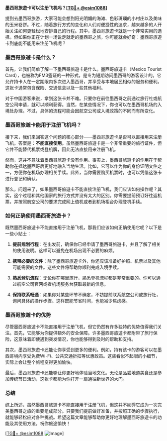 **墨西哥旅遊卡可以注册飞机吗？[[TG💪+ @esim1088](https://t.me/s/esim1088)]**

提到去墨西哥旅游，大家可能会想到阳光明媚的海滩、色彩斑斓的小村庄以及美味的玉米卷饼。不过，随着旅行方式的变化和人们对便捷性的追求，越来越多的人开始关注如何更轻松地安排自己的行程。其中，墨西哥旅遊卡就是一个非常实用的选择。但如果你正在计划一场说走就走的墨西哥之旅，你可能就会好奇：墨西哥旅遊卡到底能不能用来注册飞机呢？

### 墨西哥旅遊卡是什么？

首先，让我们简单了解一下墨西哥旅遊卡是什么。墨西哥旅遊卡（Mexico Tourist Card），也被称为FM3签证的一种形式，是专为短期访问墨西哥的游客设计的。它允许持卡人在一定期限内多次进入墨西哥，并享受与本地居民相似的服务和便利。这张卡通常包含保险、交通信息以及一些其他福利。

对于中国游客来说，拿到这张卡并不难。只要你在前往墨西哥之前通过旅行社或航空公司申请，就可以顺利获得。当然，在某些情况下，你也可以在墨西哥机场的入境处办理。不过，具体的流程可能会因航空公司或入境政策的不同而有所变化。

### 墨西哥旅遊卡能用于注册飞机吗？

接下来，我们来回答这个问题的核心部分——墨西哥旅遊卡是否可以直接用来注册飞机。答案是：**不能直接使用**。虽然墨西哥旅遊卡是一个非常重要的旅行证件，但它并不能替代机票或登机牌，因此无法直接用来注册飞机。

然而，这并不意味着墨西哥旅遊卡没有作用。事实上，墨西哥旅遊卡的作用在于帮助你在抵达墨西哥后更好地融入当地生活。比如，它可以作为你的身份证明文件之一，方便你在机场办理相关手续。此外，当你需要购买机票时，也可以凭借这张卡进行登记和确认。

那么，问题来了，如果墨西哥旅遊卡不能直接注册飞机，我们应该如何操作呢？其实，这个过程和其他国家的旅行方式并没有太大的区别。你需要提前预订好往返机票，并按照航空公司的要求完成网上值机或者到机场柜台办理登机手续。

### 如何正确使用墨西哥旅遊卡？

既然墨西哥旅遊卡不能直接用于注册飞机，那我们应该如何正确使用它呢？以下是一些小贴士：

1. **提前规划行程**：在出发前，确保你已经申请了墨西哥旅遊卡，并且了解了相关的使用说明。这样可以避免在机场出现不必要的麻烦。
   
2. **携带必要的文件**：除了墨西哥旅遊卡外，你还应该准备好护照、机票以及其他可能需要的文件。这些文件将帮助你顺利完成入境手续。

3. **熟悉登机流程**：无论你在哪里旅行，熟悉登机流程都是非常重要的。你可以通过航空公司官网或者机场服务台获取最新的信息。

4. **保持联系畅通**：如果你对某些环节不确定，不妨提前联系航空公司或旅行社，询问具体的操作步骤。这样既能节省时间，也能减少焦虑感。

### 墨西哥旅遊卡的优势

尽管墨西哥旅遊卡不能直接用于注册飞机，但它仍然有许多独特的优势值得我们关注。首先，它能够为你提供额外的安全保障。许多墨西哥旅遊卡都附带了旅行保险，这意味着即使遇到突发情况，你也能够得到及时的帮助和支持。

其次，墨西哥旅遊卡还能让你享受到更多的便利。例如，持有该卡的游客可以在墨西哥境内享受免费Wi-Fi、公共交通折扣等优惠政策。这些看似不起眼的小细节，实际上会让整个旅程变得更加愉快。

最后，墨西哥旅遊卡还能够让你更好地体验当地文化。无论是品尝地道美食还是参加传统节日活动，这张卡都能为你打开一扇通往新世界的大门。

### 总结

综上所述，虽然墨西哥旅遊卡不能直接用于注册飞机，但这并不妨碍它成为一次完美墨西哥之旅的重要组成部分。只要我们提前做好准备，并按照正确的步骤执行，就能够轻松应对各种挑战。希望这篇文章能够帮助你更好地理解墨西哥旅遊卡的功能及其使用方法。祝你旅途愉快！

[[TG💪+ @esim1088](https://t.me/s/esim1088) ![Image](https://i.postimg.cc/4NQfJmqS/Snipaste-2025-05-13-00-14-12.png)]